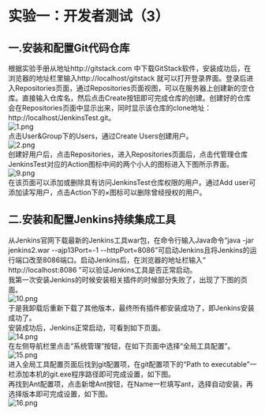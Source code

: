# 实验一：开发者测试（3）
## 一.安装和配置Git代码仓库
根据实验手册从地址http://gitstack.com 中下载GitStack软件，安装成功后，在浏览器的地址栏里输入http://localhost/gitstack 就可以打开登录界面。登录后进入Repositories页面，通过Repositories页面视图，可以在服务器上创建新的空仓库。直接输入仓库名，然后点击Create按钮即可完成仓库的创建。创建好的仓库会在Repositories页面中显示出来，同时显示该仓库的clone地址：http://localhost/JenkinsTest.git。  
![1.png](https://i.loli.net/2018/11/23/5bf77e8d3b355.png)  
点击User&Group下的Users，通过Create Users创建用户。  
![2.png](https://i.loli.net/2018/11/23/5bf77ee2babb6.png)  
创建好用户后，点击Repositories，进入Repositories页面后，点击代管理仓库JenkinsTest对应的Action图标中间的两个小人的图标进入下图所示界面。  
![9.png](https://i.loli.net/2018/11/23/5bf77f0f40e95.png)  
 在该页面可以添加或删除具有访问JenkinsTest仓库权限的用户。通过Add user可添加读写用户，点击Action下的×图标可以删除曾经授权的用户。  
 ## 二.安装和配置Jenkins持续集成工具
 从Jenkins官网下载最新的Jenkins工具war包，在命令行输入Java命令“java -jar jenkins2.war --ajp13Port=-1 --httpPort=8086”可启动Jenkins且将Jenkins的运行端口改至8086端口。启动Jenkins后，在浏览器的地址栏输入“ http://localhost:8086 ”可以验证Jenkins工具是否正常启动。  
我第一次安装Jenkins的时候安装相关插件的时候部分失败了，出现了下图的页面。  
![10.png](https://i.loli.net/2018/11/23/5bf77f958b7b4.png)  
于是我卸载后重新下载了其他版本，最终所有插件都安装成功了，即Jenkins安装成功了。  
安装成功后，Jenkins正常启动，可看到如下页面。  
![14.png](https://i.loli.net/2018/11/23/5bf78019dcf58.png)  
在左侧导航栏里点击“系统管理”按钮，在如下页面中选择“全局工具配置”。  
![15.png](https://i.loli.net/2018/11/23/5bf78086e0ec0.png)  
进入全局工具配置页面后找到git配置项，在git配置项下的“Path to executable”一栏添加本机的git.exe程序路径即可完成设置，如下图。  
再找到Ant配置项，点击新增Ant按钮，在Name一栏填写ant，选择自动安装，再选择版本即可完成设置，如下图。  
![16.png](https://i.loli.net/2018/11/23/5bf7814a5ca12.png)  
